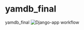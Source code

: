 # yamdb_final
yamdb_final
![Django-app workflow](https://github.com/ifize/yamdb_final/actions/workflows/yamdb_workflow.yml/badge.svg)